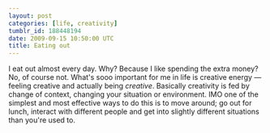 ```yaml
---
layout: post
categories: [life, creativity]
tumblr_id: 188448194
date: 2009-09-15 10:50:00 UTC
title: Eating out
---
```


<img src="http://hunch.se/stuff/outofthebox.png" alt="" align="right">I eat out almost every day. Why? Because I like spending the extra money? No, of course not. What's sooo important for me in life is creative energy — feeling creative and actually being *creative*. Basically creativity is fed by change of context, changing your situation or environment. IMO one of the simplest and most effective ways to do this is to move around; go out for lunch, interact with different people and get into slightly different situations than you're used to.